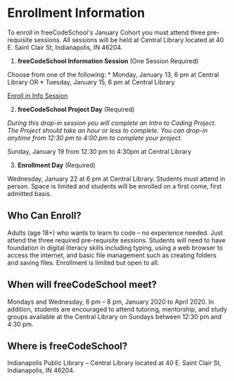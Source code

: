 # Enrollment Information
To enroll in freeCodeSchool's January Cohort you must attend three pre-requisite sessions.
All sessions will be held at Central Library located at 40 E. Saint Clair St, Indianapolis, IN 46204.
1. **freeCodeSchool Information Session** (One Session Required)
  
  Choose from one of the following:
    * Monday, January 13, 6 pm at Central Library  OR
    * Tuesday, January 15, 6 pm at Central Library
    
  <div class="text-center p-3"><a href="https://docs.google.com/forms/d/e/1FAIpQLSezDCnpjuKZCSRRK7tUozjwYQR0txPnoKEmSVEYsufz5Jux5Q/viewform?usp=sf_link" class="btn btn-lg btn-primary">Enroll in Info Session</a></div>

2. **freeCodeSchool Project Day** (Required)
    
  *During this drop-in session you will complete an Intro to Coding Project. The Project should take an hour or less to complete. You can drop-in anytime from 12:30 pm to 4:00 pm to complete your project.*

  Sunday, January 19 from 12:30 pm to 4:30pm  at Central Library

  
3. **Enrollment Day** (Required)
  
  Wednesday, January 22 at 6 pm at Central Library. Students must attend in person. Space is limited and students will be enrolled on a first come, first admitted basis.

## Who Can Enroll?
Adults (age 18+) who wants to learn to code – no experience needed. Just attend the three required pre-requisite sessions. Students will need to have foundation in digital literacy skills including typing, using a web browser to access the internet, and basic file management such as creating folders and saving files. Enrollment is limited but open to all.
## When will freeCodeSchool meet?
Mondays and Wednesday, 6 pm – 8 pm, January 2020 to April 2020. In addition, students are encouraged to attend tutoring, mentorship, and study groups available at the Central Library on Sundays between 12:30 pm and 4:30 pm.
## Where is freeCodeSchool?
Indianapolis Public Library – Central Library located at 40 E. Saint Clair St, Indianapolis, IN 46204. 

